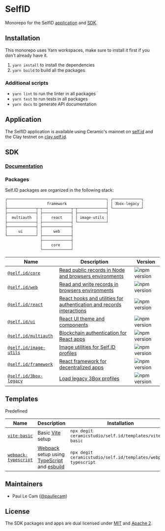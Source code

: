 # SelfID

Monorepo for the SelfID [application](#application) and [SDK](#sdk).

## Installation

This monorepo uses Yarn workspaces, make sure to install it first if you don't already have it.

1. `yarn install` to install the dependencies
1. `yarn build` to build all the packages

### Additional scripts

- `yarn lint` to run the linter in all packages
- `yarn test` to run tests in all packages
- `yarn docs` to generate API documentation

## Application

The SelfID application is available using Ceramic's mainnet on [self.id](https://self.id) and the Clay testnet on [clay.self.id](https://clay.self.id).

## SDK

### [Documentation](https://developers.ceramic.network/tools/self-id/overview/#sdk)

### Packages

Self.ID packages are organized in the following stack:

```sh
┌─────────────────────────────────────────────┐ ┌─────────────┐
│                  framework                  │ │ 3box-legacy │
├─────────────┬─┬─────────────┬─┬─────────────┤ └─────────────┘
├─────────────┤ ├─────────────┤ ├─────────────┤
│  multiauth  │ │    react    │ │ image-utils │
├─────────────┤ ├─────────────┤ └─────────────┘
├─────────────┤ ├─────────────┤
│     ui      │ │     web     │
└─────────────┘ ├─────────────┤
                ├─────────────┤
                │    core     │
                └─────────────┘
```

| Name                                             | Description                                                                                                                                  | Version                                                               |
| ------------------------------------------------ | -------------------------------------------------------------------------------------------------------------------------------------------- | --------------------------------------------------------------------- |
| [`@self.id/core`](./packages/core)               | [Read public records in Node and browsers environments](https://developers.ceramic.network/reference/self-id/modules/core/)                  | ![npm version](https://img.shields.io/npm/v/@self.id/core.svg)        |
| [`@self.id/web`](./packages/web)                 | [Read and write records in browsers environments](https://developers.ceramic.network/reference/self-id/modules/web/)                         | ![npm version](https://img.shields.io/npm/v/@self.id/web.svg)         |
| [`@self.id/react`](./packages/react)             | [React hooks and utilities for authentication and records interactions](https://developers.ceramic.network/reference/self-id/modules/react/) | ![npm version](https://img.shields.io/npm/v/@self.id/react.svg)       |
| [`@self.id/ui`](./packages/ui)                   | [React UI theme and components](https://developers.ceramic.network/reference/self-id/modules/ui/)                                            | ![npm version](https://img.shields.io/npm/v/@self.id/ui.svg)          |
| [`@self.id/multiauth`](./packages/multiauth)     | [Blockchain authentication for React apps](https://developers.ceramic.network/reference/self-id/modules/multiauth/)                          | ![npm version](https://img.shields.io/npm/v/@self.id/multiauth.svg)   |
| [`@self.id/image-utils`](./packages/image-utils) | [Image utilities for Self.ID profiles](https://developers.ceramic.network/reference/self-id/modules/image_utils/)                            | ![npm version](https://img.shields.io/npm/v/@self.id/image-utils.svg) |
| [`@self.id/framework`](./packages/framework)     | [React framework for decentralized apps](https://developers.ceramic.network/reference/self-id/modules/framework/)                            | ![npm version](https://img.shields.io/npm/v/@self.id/framework.svg)   |
| [`@self.id/3box-legacy`](./packages/3box-legacy) | [Load legacy 3Box profiles](https://developers.ceramic.network/reference/self-id/modules/3box_legacy/)                                       | ![npm version](https://img.shields.io/npm/v/@self.id/3box-legacy.svg) |

## Templates

Predefined

| Name                                                   | Description                                                                                                                            | Installation                                                   |
| ------------------------------------------------------ | -------------------------------------------------------------------------------------------------------------------------------------- | -------------------------------------------------------------- |
| [`vite-basic`](./templates/vite-basic)                 | Basic [Vite](https://vitejs.dev/) setup                                                                                                | `npx degit ceramicstudio/self.id/templates/vite-basic`         |
| [`webpack-typescript`](./templates/webpack-typescript) | [Webpack](https://webpack.js.org/) setup using [TypeScript](https://www.typescriptlang.org/) and [esbuild](https://esbuild.github.io/) | `npx degit ceramicstudio/self.id/templates/webpack-typescript` |

## Maintainers

- Paul Le Cam ([@paullecam](http://github.com/paullecam))

## License

The SDK packages and apps are dual licensed under [MIT](LICENSE-MIT) and [Apache 2](LICENSE-APACHE).
